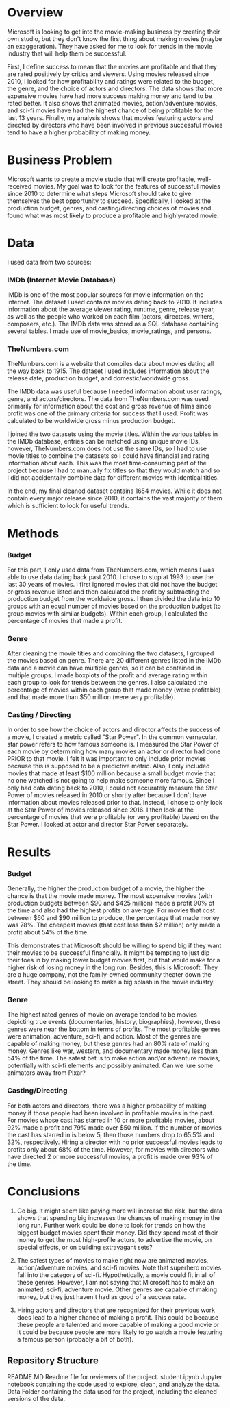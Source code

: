 # Overview

Microsoft is looking to get into the movie-making business by creating their own studio, but they don't know the first thing about making movies (maybe an exaggeration). They have asked for me to look for trends in the movie industry that will help them be successful.

First, I define success to mean that the movies are profitable and that they are rated positively by critics and viewers. Using movies released since 2010, I looked for how profitability and ratings were related to the budget, the genre, and the choice of actors and directors. The data shows that more expensive movies have had more success making money and tend to be rated better. It also shows that animated movies, action/adventure movies, and sci-fi movies have had the highest chance of being profitable for the last 13 years. Finally, my analysis shows that movies featuring actors and directed by directors who have been involved in previous successful movies tend to have a higher probability of making money.


# Business Problem
Microsoft wants to create a movie studio that will create profitable, well-received movies. My goal was to look for the features of successful movies since 2010 to determine what steps Microsoft should take to give themselves the best opportunity to succeed. Specifically, I looked at the production budget, genres, and casting/directing choices of movies and found what was most likely to produce a profitable and highly-rated movie.

# Data
I used data from two sources:
### IMDb (Internet Movie Database)
IMDb is one of the most popular sources for movie information on the internet.
The dataset I used contains movies dating back to 2010.
It includes information about the average viewer rating, runtime, genre, release year, as well as the people who worked on each film (actors, directors, writers, composers, etc.).
The IMDb data was stored as a SQL database containing several tables. I made use of movie_basics, movie_ratings, and persons.

### TheNumbers.com
TheNumbers.com is a website that compiles data about movies dating all the way back to 1915.
The dataset I used includes information about the release date, production budget, and domestic/worldwide gross.

The IMDb data was useful because I needed information about user ratings, genre, and actors/directors. The data from TheNumbers.com was used primarily for information about the cost and gross revenue of films since profit was one of the primary criteria for success that I used. Profit was calculated to be worldwide gross minus production budget.

I joined the two datasets using the movie titles. Within the various tables in the IMDb database, entries can be matched using unique movie IDs, however, TheNumbers.com does not use the same IDs, so I had to use movie titles to combine the datasets so I could have financial and rating information about each. This was the most time-consuming part of the project because I had to manually fix titles so that they would match and so I did not accidentally combine data for different movies with identical titles.

In the end, my final cleaned dataset contains 1654 movies. While it does not contain every major release since 2010, it contains the vast majority of them which is sufficient to look for useful trends.

# Methods
### Budget
For this part, I only used data from TheNumbers.com, which means I was able to use data dating back past 2010. I chose to stop at 1993 to use the last 30 years of movies. I first ignored movies that did not have the budget or gross revenue listed and then calculated the profit by subtracting the production budget from the worldwide gross. I then divided the data into 10 groups with an equal number of movies based on the production budget (to group movies with similar budgets). Within each group, I calculated the percentage of movies that made a profit.

### Genre
After cleaning the movie titles and combining the two datasets, I grouped the movies based on genre. There are 20 different genres listed in the IMDb data and a movie can have multiple genres, so it can be contained in multiple groups. I made boxplots of the profit and average rating within each group to look for trends between the genres. I also calculated the percentage of movies within each group that made money (were profitable) and that made more than $50 million (were very profitable).

### Casting / Directing
In order to see how the choice of actors and director affects the success of a movie, I created a metric called "Star Power". In the common vernacular, star power refers to how famous someone is. I measured the Star Power of each movie by determining how many movies an actor or director had done PRIOR to that movie. I felt it was important to only include prior movies because this is supposed to be a predictive metric. Also, I only included movies that made at least $100 million because a small budget movie that no one watched is not going to help make someone more famous. Since I only had data dating back to 2010, I could not accurately measure the Star Power of movies released in 2010 or shortly after because I don't have information about movies released prior to that. Instead, I chose to only look at the Star Power of movies released since 2016. I then look at the percentage of movies that were profitable (or very profitable) based on the Star Power. I looked at actor and director Star Power separately.

# Results
### Budget
Generally, the higher the production budget of a movie, the higher the chance is that the movie made money. The most expensive movies (with production budgets between $90 and $425 million) made a profit 90% of the time and also had the highest profits on average. For movies that cost between $60 and $90 million to produce, the percentage that made money was 78%. The cheapest movies (that cost less than $2 million) only made a profit about 54% of the time.

This demonstrates that Microsoft should be willing to spend big if they want their movies to be successful financially. It might be tempting to just dip their toes in by making lower budget movies first, but that would make for a higher risk of losing money in the long run. Besides, this is Microsoft. They are a huge company, not the family-owned community theater down the street. They should be looking to make a big splash in the movie industry.

### Genre
The highest rated genres of movie on average tended to be movies depicting true events (documentaries, history, biographies), however, these genres were near the bottom in terms of profits.
The most profitable genres were animation, adventure, sci-fi, and action. Most of the genres are capable of making money, but these genres had an 80% rate of making money. Genres like war, western, and documentary made money less than 54% of the time.
The safest bet is to make action and/or adventure movies, potentially with sci-fi elements and possibly animated. Can we lure some animators away from Pixar?

### Casting/Directing
For both actors and directors, there was a higher probability of making money if those people had been involved in profitable movies in the past. For movies whose cast has starred in 10 or more profitable movies, about 92% made a profit and 79% made over $50 million. If the number of movies the cast has starred in is below 5, then those numbers drop to 65.5% and 32%, respectively.
Hiring a director with no prior successful movies leads to profits only about 68% of the time. However, for movies with directors who have directed 2 or more successful movies, a profit is made over 93% of the time.

# Conclusions
1. Go big. It might seem like paying more will increase the risk, but the data shows that spending big increases the chances of making money in the long run. Further work could be done to look for trends on how the biggest budget movies spent their money. Did they spend most of their money to get the most high-profile actors, to advertise the movie, on special effects, or on building extravagant sets?

2. The safest types of movies to make right now are animated movies, action/adventure movies, and sci-fi movies. Note that superhero movies fall into the category of sci-fi. Hypothetically, a movie could fit in all of these genres. However, I am not saying that Microsoft has to make an animated, sci-fi, adventure movie. Other genres are capable of making money, but they just haven't had as good of a success rate.

3. Hiring actors and directors that are recognized for their previous work does lead to a higher chance of making a profit. This could be because these people are talented and more capable of making a good movie or it could be because people are more likely to go watch a movie featuring a famous person (probably a bit of both).

## Repository Structure
README.MD      Readme file for reviewers of the project.
student.ipynb  Jupyter notebook containing the code used to explore, clean, and analyze the data.
Data           Folder containing the data used for the project, including the cleaned versions of the data.